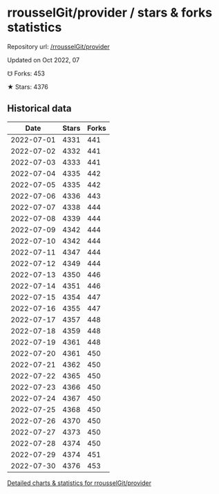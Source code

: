 # rrousselGit/provider / stars & forks statistics

Repository url: [/rrousselGit/provider](https://github.com/rrousselGit/provider)

Updated on Oct 2022, 07

☋ Forks: 453

★ Stars: 4376

## Historical data
| Date | Stars | Forks |
|------|-------|-------|
| 2022-07-01 | 4331 | 441 | 
| 2022-07-02 | 4332 | 441 | 
| 2022-07-03 | 4333 | 441 | 
| 2022-07-04 | 4335 | 442 | 
| 2022-07-05 | 4335 | 442 | 
| 2022-07-06 | 4336 | 443 | 
| 2022-07-07 | 4338 | 444 | 
| 2022-07-08 | 4339 | 444 | 
| 2022-07-09 | 4342 | 444 | 
| 2022-07-10 | 4342 | 444 | 
| 2022-07-11 | 4347 | 444 | 
| 2022-07-12 | 4349 | 444 | 
| 2022-07-13 | 4350 | 446 | 
| 2022-07-14 | 4351 | 446 | 
| 2022-07-15 | 4354 | 447 | 
| 2022-07-16 | 4355 | 447 | 
| 2022-07-17 | 4357 | 448 | 
| 2022-07-18 | 4359 | 448 | 
| 2022-07-19 | 4361 | 448 | 
| 2022-07-20 | 4361 | 450 | 
| 2022-07-21 | 4362 | 450 | 
| 2022-07-22 | 4365 | 450 | 
| 2022-07-23 | 4366 | 450 | 
| 2022-07-24 | 4367 | 450 | 
| 2022-07-25 | 4368 | 450 | 
| 2022-07-26 | 4370 | 450 | 
| 2022-07-27 | 4373 | 450 | 
| 2022-07-28 | 4374 | 450 | 
| 2022-07-29 | 4374 | 451 | 
| 2022-07-30 | 4376 | 453 | 


[Detailed charts & statistics for rrousselGit/provider](https://reviewgithub.com/rep/rrousselGit/provider)

